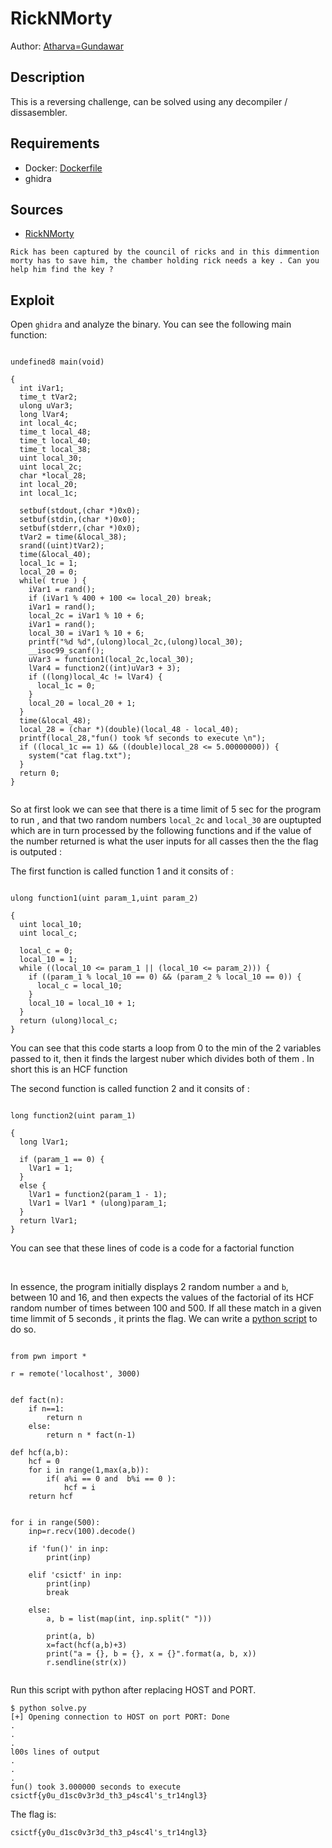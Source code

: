 # RickNMorty

Author: [Atharva=Gundawar](https://github.com/Atharva-Gundawar/)

## Description

This is a reversing challenge, can be solved using any decompiler / dissasembler.

## Requirements

- Docker: [Dockerfile](./Dockerfile)
- ghidra

## Sources

- [RickNMorty](./bin/RickNMorty)

```
Rick has been captured by the council of ricks and in this dimmention morty has to save him, the chamber holding rick needs a key . Can you help him find the key ? 
```

## Exploit

Open `ghidra` and analyze the binary. You can see the following main function:

```

undefined8 main(void)

{
  int iVar1;
  time_t tVar2;
  ulong uVar3;
  long lVar4;
  int local_4c;
  time_t local_48;
  time_t local_40;
  time_t local_38;
  uint local_30;
  uint local_2c;
  char *local_28;
  int local_20;
  int local_1c;
  
  setbuf(stdout,(char *)0x0);
  setbuf(stdin,(char *)0x0);
  setbuf(stderr,(char *)0x0);
  tVar2 = time(&local_38);
  srand((uint)tVar2);
  time(&local_40);
  local_1c = 1;
  local_20 = 0;
  while( true ) {
    iVar1 = rand();
    if (iVar1 % 400 + 100 <= local_20) break;
    iVar1 = rand();
    local_2c = iVar1 % 10 + 6;
    iVar1 = rand();
    local_30 = iVar1 % 10 + 6;
    printf("%d %d",(ulong)local_2c,(ulong)local_30);
    __isoc99_scanf();
    uVar3 = function1(local_2c,local_30);
    lVar4 = function2((int)uVar3 + 3);
    if ((long)local_4c != lVar4) {
      local_1c = 0;
    }
    local_20 = local_20 + 1;
  }
  time(&local_48);
  local_28 = (char *)(double)(local_48 - local_40);
  printf(local_28,"fun() took %f seconds to execute \n");
  if ((local_1c == 1) && ((double)local_28 <= 5.00000000)) {
    system("cat flag.txt");
  }
  return 0;
}


```

So at first look we can see that there is a time limit of 5 sec for the program to run , and that two random numbers `local_2c` and `local_30` are ouptupted which are in turn processed by the following functions and if the value of the number returned is what the user inputs for all casses then the the flag is outputed :
<br />

The first function is called function 1 and it consits of : 

```

ulong function1(uint param_1,uint param_2)

{
  uint local_10;
  uint local_c;
  
  local_c = 0;
  local_10 = 1;
  while ((local_10 <= param_1 || (local_10 <= param_2))) {
    if ((param_1 % local_10 == 0) && (param_2 % local_10 == 0)) {
      local_c = local_10;
    }
    local_10 = local_10 + 1;
  }
  return (ulong)local_c;
}

```
You can see that this code starts a loop from 0 to the min of the 2 variables passed to it, then it finds the largest nuber which divides both of them .
In short this is an HCF function
<br />

The second function is called function 2 and it consits of : 

```

long function2(uint param_1)

{
  long lVar1;
  
  if (param_1 == 0) {
    lVar1 = 1;
  }
  else {
    lVar1 = function2(param_1 - 1);
    lVar1 = lVar1 * (ulong)param_1;
  }
  return lVar1;
}

```
You can see that these lines of code is a code for a factorial function

<br />

In essence, the program initially displays 2 random number `a` and `b`, between 10 and 16, and then expects the values of the factorial of its HCF random number of times between 100 and 500. If all these match in a given time limmit of 5 seconds , it prints the flag. We can write a [python script](./solve.py) to do so.

```

from pwn import *

r = remote('localhost', 3000)


def fact(n):
    if n==1:
        return n
    else:
        return n * fact(n-1)

def hcf(a,b):
    hcf = 0
    for i in range(1,max(a,b)): 
        if( a%i == 0 and  b%i == 0 ):
            hcf = i
    return hcf


for i in range(500):
    inp=r.recv(100).decode()

    if 'fun()' in inp:
        print(inp)
    
    elif 'csictf' in inp:
        print(inp)
        break

    else:
        a, b = list(map(int, inp.split(" ")))

        print(a, b)
        x=fact(hcf(a,b)+3)
        print("a = {}, b = {}, x = {}".format(a, b, x))
        r.sendline(str(x))
        
```

Run this script with python after replacing HOST and PORT.

```
$ python solve.py
[+] Opening connection to HOST on port PORT: Done
.
.
.
l00s lines of output 
.
.
.
fun() took 3.000000 seconds to execute csictf{y0u_d1sc0v3r3d_th3_p4sc4l's_tr14ngl3}
```

The flag is:
```
csictf{y0u_d1sc0v3r3d_th3_p4sc4l's_tr14ngl3}
```
